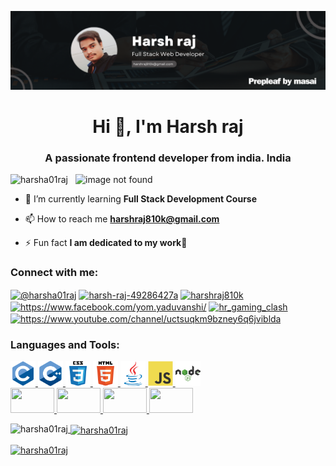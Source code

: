 ![logo](https://github.com/harsha01raj/harsha01raj/blob/main/Harsh%20raj%20(2).png)
<h1 align="center">Hi 👋, I'm Harsh raj</h1>
<h3 align="center">A passionate frontend developer from india. India</h3>
<img align="right" alt="image not found" width="400" src="https://camo.githubusercontent.com/cae12fddd9d6982901d82580bdf321d81fb299141098ca1c2d4891870827bf17/68747470733a2f2f6d69726f2e6d656469756d2e636f6d2f6d61782f313336302f302a37513379765349765f7430696f4a2d5a2e676966">

<p align="left"> <img src="https://komarev.com/ghpvc/?username=harsha01raj&label=Profile%20views&color=0e75b6&style=flat" alt="harsha01raj" /> </p>

- 🌱 I’m currently learning **Full Stack Development Course**

- 📫 How to reach me **harshraj810k@gmail.com**

- ⚡ Fun fact **I am dedicated to my work💼**

<h3 align="left">Connect with me:</h3>
<p align="left">
<a href="https://codepen.io/@harsha01raj" target="blank"><img align="center" src="https://raw.githubusercontent.com/rahuldkjain/github-profile-readme-generator/master/src/images/icons/Social/codepen.svg" alt="@harsha01raj" height="30" width="40" /></a>
<a href="https://linkedin.com/in/harsh-raj-49286427a" target="blank"><img align="center" src="https://raw.githubusercontent.com/rahuldkjain/github-profile-readme-generator/master/src/images/icons/Social/linked-in-alt.svg" alt="harsh-raj-49286427a" height="30" width="40" /></a>
<a href="https://codesandbox.com/harshraj810k" target="blank"><img align="center" src="https://raw.githubusercontent.com/rahuldkjain/github-profile-readme-generator/master/src/images/icons/Social/codesandbox.svg" alt="harshraj810k" height="30" width="40" /></a>
<a href="https://fb.com/https://www.facebook.com/yom.yaduvanshi/" target="blank"><img align="center" src="https://raw.githubusercontent.com/rahuldkjain/github-profile-readme-generator/master/src/images/icons/Social/facebook.svg" alt="https://www.facebook.com/yom.yaduvanshi/" height="30" width="40" /></a>
<a href="https://instagram.com/hr_gaming_clash" target="blank"><img align="center" src="https://raw.githubusercontent.com/rahuldkjain/github-profile-readme-generator/master/src/images/icons/Social/instagram.svg" alt="hr_gaming_clash" height="30" width="40" /></a>
<a href="https://www.youtube.com/c/https://www.youtube.com/channel/uctsuqkm9bzney6q6jviblda" target="blank"><img align="center" src="https://raw.githubusercontent.com/rahuldkjain/github-profile-readme-generator/master/src/images/icons/Social/youtube.svg" alt="https://www.youtube.com/channel/uctsuqkm9bzney6q6jviblda" height="30" width="40" /></a>
</p>

<h3 align="left">Languages and Tools:</h3>
<p align="left"> <a href="https://www.cprogramming.com/" target="_blank" rel="noreferrer"> <img src="https://raw.githubusercontent.com/devicons/devicon/master/icons/c/c-original.svg" alt="c" width="40" height="40"/> </a> <a href="https://www.w3schools.com/cpp/" target="_blank" rel="noreferrer"> <img src="https://raw.githubusercontent.com/devicons/devicon/master/icons/cplusplus/cplusplus-original.svg" alt="cplusplus" width="40" height="40"/> </a> <a href="https://www.w3schools.com/css/" target="_blank" rel="noreferrer"> <img src="https://raw.githubusercontent.com/devicons/devicon/master/icons/css3/css3-original-wordmark.svg" alt="css3" width="40" height="40"/> </a> <a href="https://www.w3.org/html/" target="_blank" rel="noreferrer"> <img src="https://raw.githubusercontent.com/devicons/devicon/master/icons/html5/html5-original-wordmark.svg" alt="html5" width="40" height="40"/> </a> <a href="https://www.java.com" target="_blank" rel="noreferrer"> <img src="https://raw.githubusercontent.com/devicons/devicon/master/icons/java/java-original.svg" alt="java" width="40" height="40"/> </a> <a href="https://developer.mozilla.org/en-US/docs/Web/JavaScript" target="_blank" rel="noreferrer"> <img src="https://raw.githubusercontent.com/devicons/devicon/master/icons/javascript/javascript-original.svg" alt="javascript" width="40" height="40"/> </a> <a href="https://nodejs.org" target="_blank" rel="noreferrer"> <img src="https://raw.githubusercontent.com/devicons/devicon/master/icons/nodejs/nodejs-original-wordmark.svg" alt="nodejs" width="40" height="40"/> </a> <a href="https://postman.com" target="_blank" <img src="https://raw.githubusercontent.com/devicons/devicon/master/icons/react/react-original-wordmark.svg" alt="react" width="40" height="40"/> </a> <a href="https://unity.com/" target="_blank" rel="noreferrer"  width="40" height="40">  </a> <br>
<a href="https://expressjs.com/" target="_blank" rel="noreferrer"> <img src="https://media.licdn.com/dms/image/C5612AQFCsQWs2vuA6w/article-cover_image-shrink_600_2000/0/1520088184902?e=2147483647&v=beta&t=qz6tnsI15S50SFFbeYX0SRpu0vQAmikxYiVcIk2yqnU"  width="70" height="40"/>
<a href="https://www.mongodb.com/" target="_blank" rel="noreferrer"> <img src="https://1000logos.net/wp-content/uploads/2020/08/MongoDB-Logo-500x313.png"  width="70" height="40"/>
<a href="https://www.npmjs.com/package/mongoose" rel="noreferrer"> <img src="https://miro.medium.com/v2/resize:fit:720/format:webp/1*OYpEW3PMltGC2MVvJ-5QTw.png"  width="70" height="40"/>
      <a href="https://www.npmjs.com/" target="_blank" rel="noreferrer"> <img src="https://logowik.com/content/uploads/images/npm-inc7007.logowik.com.webp"  width="70" height="40"/>
</p>

<p><img align="left" src="https://github-readme-stats.vercel.app/api/top-langs?username=harsha01raj&show_icons=true&locale=en&layout=compact" alt="harsha01raj" /></p>

<p>&nbsp;<img align="center" src="https://github-readme-stats.vercel.app/api?username=harsha01raj&show_icons=true&locale=en" alt="harsha01raj" /></p>

<p><img align="center" src="https://github-readme-streak-stats.herokuapp.com/?user=harsha01raj&" alt="harsha01raj" /></p>
